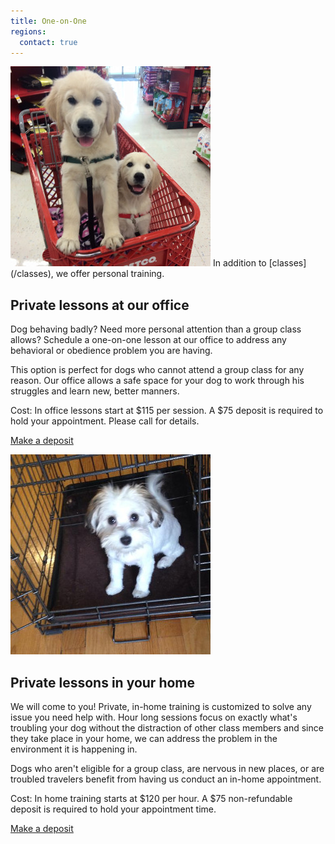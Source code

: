 ```yaml
---
title: One-on-One 
regions:
  contact: true
---
```

<img class="right" src="/images/training.jpg" alt="" />
In addition to [classes](/classes), we offer personal training.

## Private lessons at our office

Dog behaving badly? Need more personal attention than a group class allows? Schedule 
a one-on-one lesson at our office to address any behavioral or obedience problem you 
are having.

This option is perfect for dogs who cannot attend a group class for any 
reason. Our office allows a safe space for your dog to work through his struggles 
and learn new, better manners. 

Cost: In office lessons start at $115 per session. A $75 deposit is required to hold your appointment. Please call for 
details.

<a class="button" href="https://squareup.com/store/FidoPersonalDogTraining/item/deposit-for-private-lesson">Make a deposit</a>

<img class="right" src="/images/home-training.jpg" alt="" />

## Private lessons in your home

We will come to you! Private, in-home training is customized to solve any issue 
you need help with. Hour long sessions focus on exactly what's troubling your dog 
without the distraction of other class members and since they take place in your home, 
we can address the problem in the environment it is happening in.

Dogs who aren't eligible for a group class, are nervous in new places, or are troubled 
travelers benefit from having us conduct an in-home appointment. 

Cost: In home training starts at $120 per hour. A $75 non-refundable deposit is required to hold your appointment time. 

<a class="button" href="https://squareup.com/store/FidoPersonalDogTraining/item/deposit-for-private-lesson">Make a deposit</a>

